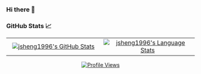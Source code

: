 ### Hi there 👋

### GitHub Stats 📈
<div align="center">
  <table width="100%">
    <tbody>
      <tr>
        <td width="50%" style="border: none !important;">
        <div align="center" width="100%">
          <a href="https://github.com/jsheng1996">
            <img src="https://github-readme-stats.vercel.app/api?username=jsheng1996&count_private=true&show_icons=true&theme=synthwave" alt="jsheng1996's GitHub Stats" vertical-align="middle"/>
          </a>
        </div>
        </td>
        <td width="50%" style="border: none !important;">
        <div align="center" width="100%">
          <a href="https://github.com/jsheng1996">
            <img src="https://github-readme-stats.vercel.app/api/top-langs/?username=jsheng1996&hide=jupyter%20notebook" alt="jsheng1996's Language Stats" vertical-align="middle"/>
          </a>
        </div>
        </td>
      </tr>
    </tbody>
  <table>
<div>
<div align='center'>
  <a href="https://github.com/jsheng1996">
     <img src= https://komarev.com/ghpvc/?username=jsheng1996&label=PROFILE+VIEWS alt = "Profile Views"/>
  </a>
</div>
<!--
**jsheng1996/jsheng1996** is a ✨ _special_ ✨ repository because its `README.md` (this file) appears on your GitHub profile.

Here are some ideas to get you started:

- 🔭 I’m currently working on ...
- 🌱 I’m currently learning ...
- 👯 I’m looking to collaborate on ...
- 🤔 I’m looking for help with ...
- 💬 Ask me about ...
- 📫 How to reach me: ...
- 😄 Pronouns: ...
- ⚡ Fun fact: ...
-->
